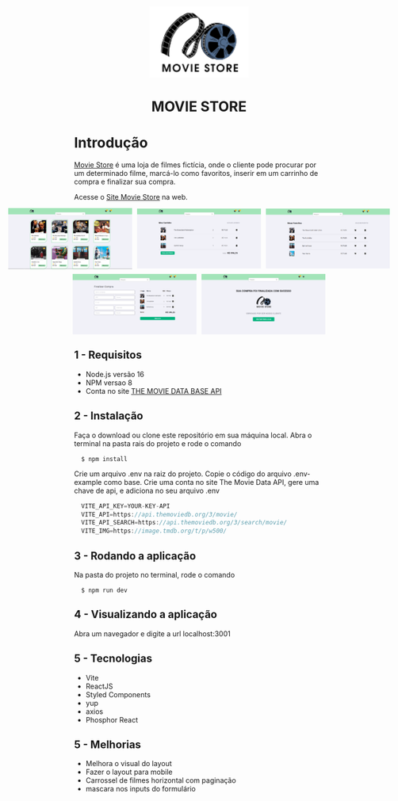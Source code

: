 <div align="center" background="#ffffff">
  <img src="https://raw.githubusercontent.com/marciovz/movie-store/main/src/assets/logo-movie-store.svg" width="200" alt="Movie Store" />
</div>

<h1 align="center">MOVIE STORE</h1>

# Introdução

[Movie Store](https://github.com/marciovz/movie-store) é uma loja de filmes fictícia, onde o cliente pode procurar por um determinado filme, marcá-lo como favoritos, inserir em um carrinho de compra e finalizar sua compra.

Acesse o [Site Movie Store](https://movie-store-mvz.vercel.app/) na web.

<div style="display: flex; flex-direction: column; align-items: center; justify-content: center;">

<div style="display: flex; align-items: center; justify-content: center; flex; gap: 10px;">
<img alt="Movie Store Main"
src="https://raw.githubusercontent.com/marciovz/movie-store/main/src/assets/readme-files/screen-main.png" width="250" />
<img alt="Movie Store Main" 
src="https://raw.githubusercontent.com/marciovz/movie-store/main/src/assets/readme-files/screen-cart.png" width="250" />
<img alt="Movie Store Main" 
src="https://raw.githubusercontent.com/marciovz/movie-store/main/src/assets/readme-files/screen-favorites.png" width="250" />
</div>

<div style="display: flex; align-items: center; justify-content: center; gap: 10px; margin-top: 10px">
<img alt="Movie Store Main" 
src="https://raw.githubusercontent.com/marciovz/movie-store/main/src/assets/readme-files/screen-checkout.png" width="250" />
<img alt="Movie Store Main" 
src="https://raw.githubusercontent.com/marciovz/movie-store/main/src/assets/readme-files/screen-confimation.png" width="250" />
</div>

</div>

## 1 - Requisitos

- Node.js versão 16
- NPM versao 8
- Conta no site [THE MOVIE DATA BASE API](https://developers.themoviedb.org)

## 2 - Instalação

  Faça o download ou clone este repositório em sua máquina local.
  Abra o terminal na pasta rais do projeto e rode o comando

```shell
  $ npm install
```

  Crie um arquivo .env na raiz do projeto. Copie o código do arquivo .env-example como base.
  Crie uma conta no site The Movie Data API, gere uma chave de api, e adiciona no seu arquivo .env

```js
  VITE_API_KEY=YOUR-KEY-API
  VITE_API=https://api.themoviedb.org/3/movie/
  VITE_API_SEARCH=https://api.themoviedb.org/3/search/movie/
  VITE_IMG=https://image.tmdb.org/t/p/w500/
```

## 3 - Rodando a aplicação 

  Na pasta do projeto no terminal, rode o comando

```shell
  $ npm run dev
```

## 4 - Visualizando a aplicação

  Abra um navegador e digite a url localhost:3001
  

## 5 - Tecnologias

- Vite
- ReactJS 
- Styled Components
- yup
- axios
- Phosphor React

## 5 - Melhorias

- Melhora o visual do layout
- Fazer o layout para mobile
- Carrossel de filmes horizontal com paginação
- mascara nos inputs do formulário


